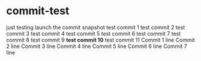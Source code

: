 # commit-test
just testing launch the commit
snapshot
test commit 1
test commit 2
test commit 3
test commit 4
test commit 5
test commit 6
test commit 7
test commit 8
test commit 9
**test commit 10**
test commit 11
Commit 1 line
Commit 2 line
Commit 3 line
Commit 4 line
Commit 5 line
Commit 6 line
Commit 7 line
